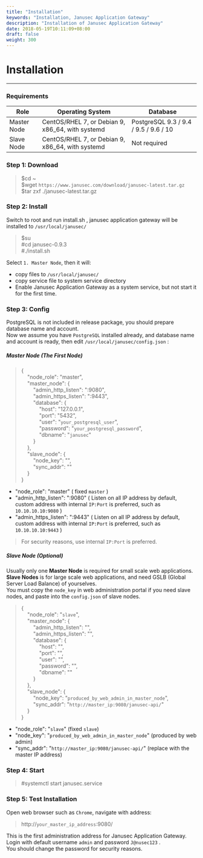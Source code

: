 ```yaml
---
title: "Installation"
keywords: "Installation, Janusec Application Gateway"
description: "Installation of Janusec Application Gateway"
date: 2018-05-19T10:11:09+08:00
draft: false
weight: 300
---
```


# Installation
----

### Requirements
| Role                | Operating System   | Database |
|---------------------|--------------------------------------------------|----------|
| Master Node | CentOS/RHEL 7, or Debian 9, x86_64, with systemd | PostgreSQL 9.3 / 9.4 / 9.5 / 9.6 / 10  |   
| Slave Node  | CentOS/RHEL 7, or Debian 9, x86_64, with systemd | Not required |  


### Step 1: Download
> $cd ~  
> $wget `https://www.janusec.com/download/janusec-latest.tar.gz`  
> $tar zxf ./janusec-latest.tar.gz  

### Step 2: Install
Switch to root and run install.sh , janusec application gateway will be installed to `/usr/local/janusec/ ` 

> $su   
> #cd janusec-0.9.3   
> #./install.sh   

Select `1. Master Node`, then it will:   

* copy files to `/usr/local/janusec/`   
* copy service file to system service directory   
* Enable Janusec Application Gateway as a system service, but not start it for the first time.   

### Step 3: Config
PostgreSQL is not included in release package, you should prepare database name and account.   
Now we assume you have `PostgreSQL` installed already, and database name and account is ready, then edit `/usr/local/janusec/config.json` :

##### Master Node (The First Node)
> {  
> &nbsp;&nbsp;&nbsp;&nbsp;"node_role": "master",  
> &nbsp;&nbsp;&nbsp;&nbsp;"master_node": {  
> &nbsp;&nbsp;&nbsp;&nbsp;&nbsp;&nbsp;&nbsp;&nbsp;"admin_http_listen": ":9080",  
> &nbsp;&nbsp;&nbsp;&nbsp;&nbsp;&nbsp;&nbsp;&nbsp;"admin_https_listen": ":9443",  
> &nbsp;&nbsp;&nbsp;&nbsp;&nbsp;&nbsp;&nbsp;&nbsp;"database": {  
> &nbsp;&nbsp;&nbsp;&nbsp;&nbsp;&nbsp;&nbsp;&nbsp;&nbsp;&nbsp;&nbsp;&nbsp;"host": "127.0.0.1",  
> &nbsp;&nbsp;&nbsp;&nbsp;&nbsp;&nbsp;&nbsp;&nbsp;&nbsp;&nbsp;&nbsp;&nbsp;"port": "5432",  
> &nbsp;&nbsp;&nbsp;&nbsp;&nbsp;&nbsp;&nbsp;&nbsp;&nbsp;&nbsp;&nbsp;&nbsp;"user": "`your_postgresql_user`",  
> &nbsp;&nbsp;&nbsp;&nbsp;&nbsp;&nbsp;&nbsp;&nbsp;&nbsp;&nbsp;&nbsp;&nbsp;"password": "`your_postgresql_password`",  
> &nbsp;&nbsp;&nbsp;&nbsp;&nbsp;&nbsp;&nbsp;&nbsp;&nbsp;&nbsp;&nbsp;&nbsp;"dbname": "`janusec`"  
> &nbsp;&nbsp;&nbsp;&nbsp;&nbsp;&nbsp;&nbsp;&nbsp;}  
> &nbsp;&nbsp;&nbsp;&nbsp;},  
> &nbsp;&nbsp;&nbsp;&nbsp;"slave_node": {  
> &nbsp;&nbsp;&nbsp;&nbsp;&nbsp;&nbsp;&nbsp;&nbsp;"node_key": "",  
> &nbsp;&nbsp;&nbsp;&nbsp;&nbsp;&nbsp;&nbsp;&nbsp;"sync_addr": ""  
> &nbsp;&nbsp;&nbsp;&nbsp;}  
> }  

* "node_role": "master"  ( fixed `master` )
* "admin_http_listen": ":9080" ( Listen on all IP address by default, custom address with internal `IP:Port` is preferred, such as `10.10.10.10:9080` )  
* "admin_https_listen": ":9443" ( Listen on all IP address by default, custom address with internal `IP:Port` is preferred, such as `10.10.10.10:9443` )  

> For security reasons, use internal `IP:Port` is preferred.  

##### Slave Node (Optional)
Usually only one **Master Node** is required for small scale web applications.  
**Slave Nodes** is for large scale web applications, and need GSLB (Global Server Load Balance) of yourselves.  
You must copy the `node_key` in web administration portal if you need slave nodes, and paste into the `config.json` of slave nodes.

> {  
> &nbsp;&nbsp;&nbsp;&nbsp;"node_role": "`slave`",  
> &nbsp;&nbsp;&nbsp;&nbsp;"master_node": {  
> &nbsp;&nbsp;&nbsp;&nbsp;&nbsp;&nbsp;&nbsp;&nbsp;"admin_http_listen": "",  
> &nbsp;&nbsp;&nbsp;&nbsp;&nbsp;&nbsp;&nbsp;&nbsp;"admin_https_listen": "",  
> &nbsp;&nbsp;&nbsp;&nbsp;&nbsp;&nbsp;&nbsp;&nbsp;"database": {  
> &nbsp;&nbsp;&nbsp;&nbsp;&nbsp;&nbsp;&nbsp;&nbsp;&nbsp;&nbsp;&nbsp;&nbsp;"host": "",  
> &nbsp;&nbsp;&nbsp;&nbsp;&nbsp;&nbsp;&nbsp;&nbsp;&nbsp;&nbsp;&nbsp;&nbsp;"port": "",  
> &nbsp;&nbsp;&nbsp;&nbsp;&nbsp;&nbsp;&nbsp;&nbsp;&nbsp;&nbsp;&nbsp;&nbsp;"user": "",  
> &nbsp;&nbsp;&nbsp;&nbsp;&nbsp;&nbsp;&nbsp;&nbsp;&nbsp;&nbsp;&nbsp;&nbsp;"password": "",  
> &nbsp;&nbsp;&nbsp;&nbsp;&nbsp;&nbsp;&nbsp;&nbsp;&nbsp;&nbsp;&nbsp;&nbsp;"dbname": ""  
> &nbsp;&nbsp;&nbsp;&nbsp;&nbsp;&nbsp;&nbsp;&nbsp;}  
> &nbsp;&nbsp;&nbsp;&nbsp;},  
> &nbsp;&nbsp;&nbsp;&nbsp;"slave_node": {  
> &nbsp;&nbsp;&nbsp;&nbsp;&nbsp;&nbsp;&nbsp;&nbsp;"node_key": "`produced_by_web_admin_in_master_node`",  
> &nbsp;&nbsp;&nbsp;&nbsp;&nbsp;&nbsp;&nbsp;&nbsp;"sync_addr": "`http://master_ip:9080/janusec-api/`"  
> &nbsp;&nbsp;&nbsp;&nbsp;}  
> }  

* "node_role": "`slave`"  (fixed `slave`)  
* "node_key": "`produced_by_web_admin_in_master_node`"  (produced by web admin)  
* "sync_addr": "`http://master_ip:9080/janusec-api/`"  (replace with the master IP address)

### Step 4: Start
> #systemctl start janusec.service  

### Step 5: Test Installation
Open web browser such as `Chrome`, navigate with address:

> http://`your_master_ip_address`:9080/  

This is the first administration address for Janusec Application Gateway.  
Login with default username `admin` and password `J@nusec123` .  
You should change the password for security reasons.

